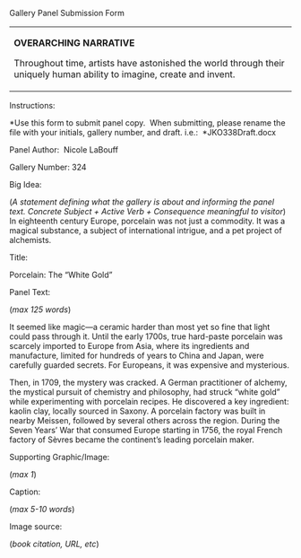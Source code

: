 Gallery Panel Submission Form

<table>
<colgroup>
<col width="100%" />
</colgroup>
<tbody>
<tr class="odd">
<td align="left"><p><strong>OVERARCHING NARRATIVE</strong></p>
<p>Throughout time, artists have astonished the world through their uniquely human ability to imagine, create and invent.</p></td>
</tr>
</tbody>
</table>

Instructions:<span class="Apple-converted-space"> </span>

*Use this form to submit panel copy.<span class="Apple-converted-space">  </span>When submitting, please rename the file with your initials, gallery number, and draft. i.e.:<span class="Apple-converted-space">  </span>*JKO338Draft.docx

Panel Author:<span class="Apple-converted-space">  </span>Nicole LaBouff

Gallery Number: 324

Big Idea:<span class="Apple-converted-space"> </span>

(*A statement defining what the gallery is about and informing the panel text. Concrete Subject + Active Verb + Consequence meaningful to visitor*) In eighteenth century Europe, porcelain was not just a commodity. It was a magical substance, a subject of international intrigue, and a pet project of alchemists.<span class="Apple-converted-space"> </span>

Title:

Porcelain: The “White Gold”<span class="Apple-converted-space"> </span>

Panel Text:<span class="Apple-converted-space"> </span>

(*max 125 words*)

It seemed like magic—a ceramic harder than most yet so fine that light could pass through it. Until the early 1700s, true hard-paste porcelain was scarcely imported to Europe from Asia, where its ingredients and manufacture, limited for hundreds of years to China and Japan, were carefully guarded secrets. For Europeans, it was expensive and mysterious.

Then, in 1709, the mystery was cracked. A German practitioner of alchemy, the mystical pursuit of chemistry and philosophy, had struck “white gold” while experimenting with porcelain recipes. He discovered a key ingredient: kaolin clay, locally sourced in Saxony. A porcelain factory was built in nearby Meissen, followed by several others across the region. During the Seven Years’ War that consumed Europe starting in 1756, the royal French factory of Sèvres became the continent’s leading porcelain maker.<span class="Apple-converted-space"> </span>

Supporting Graphic/Image:<span class="Apple-converted-space"> </span>

(*max 1*)

Caption:<span class="Apple-converted-space"> </span>

(*max 5-10 words*)

Image source:<span class="Apple-converted-space"> </span>

(*book citation, URL, etc*)
